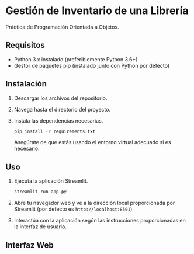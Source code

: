 # Gestión de Inventario de una Librería

Práctica de Programación Orientada a Objetos.

## Requisitos

- Python 3.x instalado (preferiblemente Python 3.6+)
- Gestor de paquetes pip (instalado junto con Python por defecto)

## Instalación

1. Descargar los archivos del repositorio.
2. Navega hasta el directorio del proyecto.
3. Instala las dependencias necesarias.

   ```bash
   pip install -r requirements.txt
   ```

   Asegúrate de que estás usando el entorno virtual adecuado si es necesario.

## Uso

1. Ejecuta la aplicación Streamlit.

   ```bash
   streamlit run app.py
   ```

2. Abre tu navegador web y ve a la dirección local proporcionada por Streamlit (por defecto es `http://localhost:8501`).

3. Interactúa con la aplicación según las instrucciones proporcionadas en la interfaz de usuario.

## Interfaz Web
